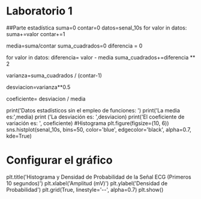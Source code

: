 # Laboratorio 1
##Parte estadística
suma=0
contar=0 
datos=senal_10s
for valor in datos:
    suma+=valor
    contar+=1

media=suma/contar
suma_cuadrados=0 
diferencia = 0

for valor in datos:
    diferencia= valor - media
    suma_cuadrados+=diferencia ** 2 
    
varianza=suma_cuadrados / (contar-1)
    
desviacion=varianza**0.5

coeficiente= desviacion  / media

print('Datos estadísticos sin el empleo de funciones: ')
print('La media es:',media)
print ('La desviación es: ',desviacion)
print('El coeficiente de variación es: ', coeficiente)
#Histograma
plt.figure(figsize=(10, 6))
sns.histplot(senal_10s, bins=50, color='blue', edgecolor='black', alpha=0.7, kde=True)
# Configurar el gráfico
plt.title('Histograma y Densidad de Probabilidad de la Señal ECG (Primeros 10 segundos)')
plt.xlabel('Amplitud (mV)')
plt.ylabel('Densidad de Probabilidad')
plt.grid(True, linestyle='--', alpha=0.7)
plt.show()
